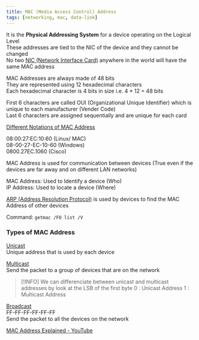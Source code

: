 ```yaml
---
title: MAC (Media Access Control) Address
tags: [networking, mac, data-link]
---
```


It is the **Physical Addressing System** for a device operating on the Logical Level  
These addresses are tied to the NIC of the device and they cannot be changed  
No two [NIC (Network Interface Card)](../../Network%20Devices/NIC%20(Network%20Interface%20Card).md) anywhere in the world will have the same MAC address

MAC Addresses are always made of 48 bits  
They are represented using 12 hexadecimal characters  
Each hexadecimal character is 4 bits in size i.e. 4 * 12 = 48 bits 

First 6 characters are called OUI (Organizational Unique Identifier) which is unique to each manufacturer (Vender Code)  
Last 6 characters are assigned sequentially and are unique for each card

<u>Different Notations of MAC Address</u>
  
08:00:27:EC:10:60 (Linux/ MAC)  
08-00-27-EC-10-60 (Windows)  
0800.27EC.1060 (Cisco)

MAC Address is used for communication between devices (True even if the devices are far away and on different LAN networks)

MAC Address: Used to Identify a device (Who)  
IP Address: Used to locate a device (Where)

[ARP (Address Resolution Protocol)](ARP%20(Address%20Resolution%20Protocol).md) is used by devices to find the MAC Address of other devices

Command: `getmac /FO list /V`

### Types of MAC Address

<u>Unicast</u>  
Unique address that is used by each device

<u>Multicast</u>  
Send the packet to a group of devices that are on the network

 > [!INFO]
 > We can differenciate between unicast and multicast addresses by look at the LSB of the first byte
 > 0 : Unicast Address
 > 1 : Multicast Address

<u>Broadcast</u>  
FF-FF-FF-FF-FF-FF  
Send the packet to all the devices on the network

[MAC Address Explained - YouTube](https://www.youtube.com/watch?v=TIiQiw7fpsU)